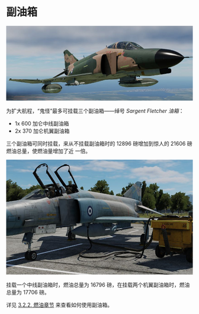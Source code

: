 # 副油箱

![Wing Tanks](../img/wing_tanks_loaded.jpg)

为扩大航程，“鬼怪”最多可挂载三个副油箱——绰号 _Sargent Fletcher 油箱_：

- 1x 600 加仑中线副油箱
- 2x 370 加仑机翼副油箱

三个副油箱可同时挂载，来从不挂载副油箱时的 12896 磅增加到惊人的 21606 磅燃油总量，使燃油量增加了近
一倍。

![Center Tank](../img/center_tank_loaded_cold_start.jpg)

挂载一个中线副油箱时，燃油总量为 16796 磅，在挂载两个机翼副油箱时，燃油总量为 17706 磅。

详见 [3.2.2. 燃油章节](../systems/engines_and_fuel_systems/fuel_system.md) 来查看如何使用副油箱。
